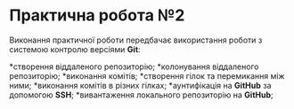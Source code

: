 # Практична робота №2

Виконання практичної роботи передбачає використання роботи з системою контролю версіями **Git**:

 *створення віддаленого репозиторію;
 *колонування віддаленого репозиторію;
 *виконання комітів;
 *створення гілок та перемикання між ними;
 *виконання комітів в різних гілках;
 *аунтифікація на **GitHub** за допомогою **SSH**;
 *вивантаження локального репозиторію на  **GitHub**;

